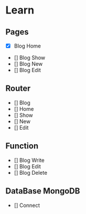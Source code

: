 # Learn

## Pages

-   [x] Blog Home
-   [] Blog Show
-   [] Blog New
-   [] Blog Edit

## Router

-   [] Blog
-   [] Home
-   [] Show
-   [] New
-   [] Edit

## Function

-   [] Blog Write
-   [] Blog Edit
-   [] Blog Delete

## DataBase MongoDB

-   [] Connect
